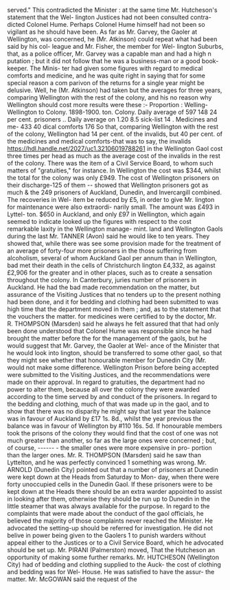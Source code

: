 served." This contradicted the Minister : at the same time Mr. Hutcheson's statement that the Wel- lington Justices had not been consulted contra- dicted Colonel Hume. Perhaps Colonel Hume himself had not been so vigilant as he should have been. As far as Mr. Garvey, the Gaoler at Wellington, was concerned, he (Mr. Atkinson) could repeat what had been said by his col- league and Mr. Fisher, the member for Wel- lington Suburbs, that, as a police officer, Mr. Garvey was a capable man and had a high n putation ; but it did not follow that he was a business-man or a good book-keeper. The Minis- ter had given some figures with regard to medical comforts and medicine, and he was quite right in saying that for some special reason a com parivon of the returns for a single year might be delusive. Well, he (Mr. Atkinson) had taken but the averages for three years, comparing Wellington with the rest of the colony, and his no reason why Wellington should cost more results were these :- Proportion : Welling- Wellington to Colony. 1898-1900. ton. Colony. Daily average of 597 148 24 per cent. prisoners .. Daily average on 1.20 8.5 sick-list 14 . Medicines and me- 433 40 dical comforts 176 So that, comparing Wellington with the rest of the colony, Wellington had 14 per cent. of the invalids, but 40 per cent. of the medicines and medical comforts-that was to say, the invalids https://hdl.handle.net/2027/uc1.32106019788261 in the Wellington Gaol cost three times per head as much as the average cost of the invalids in the rest of the colony. There was the item of a Civil Service Board, to whom such matters of "gratuities," for instance. In Wellington the cost was $344, whilst the total for the colony was only £949. The cost of Wellington prisoners on their discharge-125 of them -- showed that Wellington prisoners got as much & the 249 prisoners of Auckland, Dunedin, and Invercargill combined. The recoveries in Wel- item be reduced by £5, in order to give Mr. lington for maintenance were also extraordi- narily small. The amount was £493 in Lyttel- ton. $650 in Auckland, and only £97 in Wellington, which again seemed to indicate looked up the figures with respect to the cost remarkable laxity in the Wellington manage- mint. land and Wellington Gaols during the last Mr. TANNER (Avon) said he would like to ten years. They showed that, while there was see some provision made for the treatment of an average of forty-four more prisoners in the those suffering from alcoholism, several of whom Auckland Gaol per annum than in Wellington, bad met their death in the cells of Christchurch lington £4,332, as against £2,906 for the greater and in other places, such as to create a sensation throughout the colony. In Canterbury, juries number of prisoners in Auckland. He had the bad made recommendation on the matter, but assurance of the Visiting Justices that no tenders up to the present nothing had been done, and it for bedding and clothing had been submitted to was high time that the department moved in them ; and, as to the statement that the vouchers the matter. for medicines were certified to by the doctor, Mr. R. THOMPSON (Marsden) said he always he felt assured that that had only been done understood that Colonel Hume was responsible since he had brought the matter before the for the management of the gaols, but he would suggest that Mr. Garvey, the Gaoler at Wel- ance of the Minister that he would look into lington, should be transferred to some other gaol, so that they might see whether that honourable member for Dunedin City (Mr. would not make some difference. Wellington Prison before being accepted were submitted to the Visiting Justices, and the recommendations were made on their approval. In regard to gratuities, the department had no power to alter them, because all over the colony they were awarded according to the time served by and conduct of the prisoners. In regard to the bedding and clothing, much of that was made up in the gaol, and to show that there was no disparity he might say that last year the balance was in favour of Auckland by £17 1s. 8d., whilst the year previous the balance was in favour of Wellington by #110 16s. 5d. If honourable members took the prisons of the colony they would find that the cost of one was not much greater than another, so far as the large ones were concerned ; but, of course, \------ - the smaller ones were more expensive in pro- portion than the larger ones. Mr. R. THOMPSON (Marsden) said he saw than Lyttelton, and he was perfectly convinced 1 something was wrong. Mr. ARNOLD (Dunedin City) pointed out that a number of prisoners at Dunedin were kept down at the Heads from Saturday to Mon- day, when there were forty unoccupied cells in the Dunedin Gaol. If these prisoners were to be kept down at the Heads there should be an extra warder appointed to assist in looking after them, otherwise they should be run up to Dunedin in the little steamer that was always available for the purpose. In regard to the complaints that were made about the conduct of the gaol officials, he believed the majority of those complaints never reached the Minister. He advocated the setting-up should be referred for investigation. He did not belive in power being given to the Gaolers 1 to punish warders without appeal either to the Justices or to a Civil Service Board, which he advocated should be set up. Mr. PIRANI (Palmerston) moved, That the Hutcheson an opportunity of making some further remarks. Mr. HUTCHESON (Wellington City) had of bedding and clothing supplied to the Auck- the cost of clothing and bedding was for Wel- House. He was satisfied to have the assur- the matter. Mr. McGOWAN said the request of the 